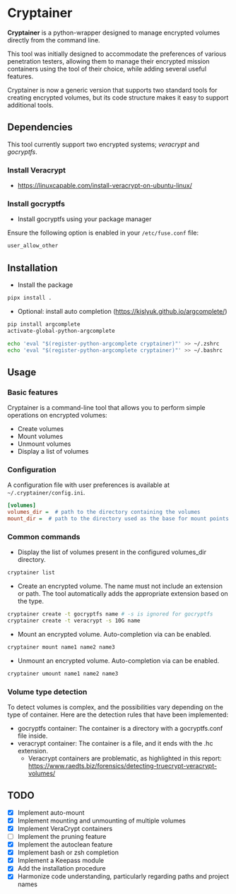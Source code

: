# Cryptainer

**Cryptainer** is a python-wrapper designed to manage encrypted volumes directly from the command line.

This tool was initially designed to accommodate the preferences of various penetration testers, allowing them to manage their encrypted mission containers using the tool of their choice, while adding several useful features.

Cryptainer is now a generic version that supports two standard tools for creating encrypted volumes, but its code structure makes it easy to support additional tools.

## Dependencies

This tool currently support two encrypted systems; *veracrypt* and *gocryptfs*.

### Install Veracrypt

* https://linuxcapable.com/install-veracrypt-on-ubuntu-linux/

### Install gocryptfs

* Install gocryptfs using your package manager

Ensure the following option is enabled in your `/etc/fuse.conf` file:

```bash
user_allow_other
```

## Installation

* Install the package

```bash
pipx install .
```

* Optional: install auto completion (https://kislyuk.github.io/argcomplete/)

```bash
pip install argcomplete
activate-global-python-argcomplete

echo 'eval "$(register-python-argcomplete cryptainer)"' >> ~/.zshrc
echo 'eval "$(register-python-argcomplete cryptainer)"' >> ~/.bashrc
```

## Usage

### Basic features

Cryptainer is a command-line tool that allows you to perform simple operations on encrypted volumes:

- Create volumes
- Mount volumes
- Unmount volumes
- Display a list of volumes

### Configuration

A configuration file with user preferences is available at `~/.cryptainer/config.ini`.

```ini
[volumes]
volumes_dir =  # path to the directory containing the volumes
mount_dir =  # path to the directory used as the base for mount points
```

### Common commands

* Display the list of volumes present in the configured volumes_dir directory.

```bash
cryptainer list
```

* Create an encrypted volume. The name must not include an extension or path. The tool automatically adds the appropriate extension based on the type.

```bash
cryptainer create -t gocryptfs name # -s is ignored for gocryptfs
cryptainer create -t veracrypt -s 10G name 
```

* Mount an encrypted volume. Auto-completion via <TAB><TAB> can be enabled.

```bash
cryptainer mount name1 name2 name3
```

* Unmount an encrypted volume. Auto-completion via <TAB><TAB> can be enabled.

```bash
cryptainer umount name1 name2 name3
```

### Volume type detection

To detect volumes is complex, and the possibilities vary depending on the type of container. Here are the detection rules that have been implemented:

- gocryptfs container: The container is a directory with a gocryptfs.conf file inside.
- veracrypt container: The container is a file, and it ends with the .hc extension.
    - Veracrypt containers are problematic, as highlighted in this report: https://www.raedts.biz/forensics/detecting-truecrypt-veracrypt-volumes/


## TODO

- [x] Implement auto-mount  
- [x] Implement mounting and unmounting of multiple volumes  
- [x] Implement VeraCrypt containers  
- [ ] Implement the pruning feature  
- [x] Implement the autoclean feature  
- [x] Implement bash or zsh completion  
- [x] Implement a Keepass module  
- [x] Add the installation procedure  
- [x] Harmonize code understanding, particularly regarding paths and project names  
